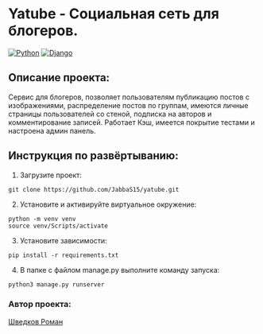 # Yatube - Социальная сеть для блогеров.
[![Python](https://img.shields.io/badge/-Python-464646?style=flat&logo=Python&logoColor=ffffff&color=043A6B)](https://www.python.org/)
[![Django](https://img.shields.io/badge/-Django-464646?style=flat&logo=Django&logoColor=ffffff&color=043A6B)](https://www.djangoproject.com/)

## Описание проекта:
Сервис для блогеров, позволяет пользователям публикацию постов с изображениями, распределение постов по группам, имеются личные страницы пользователей со стеной, подписка на авторов и комментирование записей. Работает Кэш, имеется покрытие тестами и настроена админ панель.

## Инструкция по развёртыванию:

1. Загрузите проект:
```
git clone https://github.com/JabbaS15/yatube.git
```
2. Установите и активируйте виртуальное окружение:
```
python -m venv venv
source venv/Scripts/activate
```
3. Установите зависимости:
```
pip install -r requirements.txt
```
4. В папке с файлом manage.py выполните команду запуска:
```
python3 manage.py runserver
```

### Автор проекта:
[Шведков Роман](https://github.com/JabbaS15)
